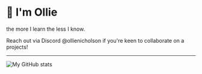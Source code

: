 # 👋 I'm Ollie

the more I learn the less I know.

Reach out via Discord @ollienicholson if you're keen to collaborate on a projects!

---

![My GitHub stats](https://github-readme-stats.vercel.app/api?username=ollienicholson&show_icons=true&theme=transparent&title_color=0096ff)
